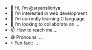 - 👋 Hi, I’m @aryansiloriya
- 👀 I’m interested in web development
- 🌱 I’m currently learning C language
- 💞️ I’m looking to collaborate on ...
- 📫 How to reach me ...
- 😄 Pronouns: ...
- ⚡ Fun fact: ...

<!---
aryansiloriya/aryansiloriya is a ✨ special ✨ repository because its `README.md` (this file) appears on your GitHub profile.
You can click the Preview link to take a look at your changes.
--->
